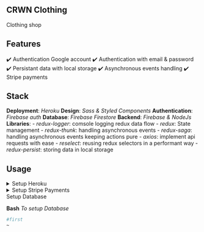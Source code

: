 ## CRWN Clothing
Clothing shop

## Features
✔️ Authentication Google account
✔️ Authentication with email & password
✔️ Persistant data with local storage
✔️ Asynchronous events handling
✔️ Stripe payments

## Stack
**Deployment**: *Heroku*
**Design**: *Sass & Styled Components*
**Authentication**: *Firebase auth*
**Database**: *Firebase Firestore*
**Backend**: *Firebase & NodeJs*
**Libraries**: 
    - *redux-logger*: comsole logging redux data flow
    - *redux*: State management
    - *redux-thunk*: handling asynchronous events
    - _redux-saga_: handling asynchronous events keeping actions pure
    - *axios*: implement api requests with ease 
    - *reselect*: reusing redux selectors in a performant way
    - *redux-persist*: storing data in local storage

## Usage
<details>
<summary>Setup Heroku</summary>

**Bash** *To setup heroku*
```bash
#first
~ 
```
</details>
<details>
<summary>Setup Stripe Payments</summary>

**First of all** *You need first to get your secret key from* [here](https://dashboard.stripe.com/test/apikeys) <br>
**Then**
```bash
# Rename example.env to .env
~ mv example.env .env
```
**Finally** *copy your secret key inside .env folder*
>! You don't need to put it in quotation marks '' ""
```
STRIPE_SECRET_KEY=YOUR_SECRET_KEY_GOES_HERE
```
</details>
<summary>Setup Database</summary>

**Bash** *To setup Database*
```bash
#first
~ 
```
</details>